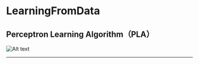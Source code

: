 # LearningFromData

## Perceptron Learning Algorithm（PLA）

![Alt text](/path/to/img.jpg "Optional title")


***

